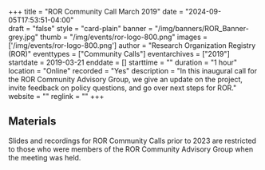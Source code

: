 +++
title = "ROR Community Call March 2019" 
date = "2024-09-05T17:53:51-04:00"  
draft = "false" 
style = "card-plain" 
banner = "/img/banners/ROR_Banner-grey.jpg" 
thumb = "/img/events/ror-logo-800.png" 
images = ['/img/events/ror-logo-800.png']
author = "Research Organization Registry (ROR)" 
eventtypes = ["Community Calls"]
eventarchives = ["2019"]
startdate = 2019-03-21
enddate = []
starttime = ""
duration = "1 hour"
location = "Online"
recorded = "Yes"
description = "In this inaugural call for the ROR Community Advisory Group, we give an update on the project, invite feedback on policy questions, and go over next steps for ROR."
website = ""
reglink = ""
+++

## Materials 

Slides and recordings for ROR Community Calls prior to 2023 are restricted to those who were members of the ROR Community Advisory Group when the meeting was held. 


